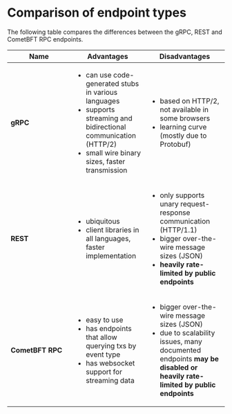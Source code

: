 # Comparison of endpoint types

The following table compares the differences between the gRPC, REST and CometBFT RPC endpoints.

<table><thead><tr><th width="131">Name</th><th>Advantages</th><th>Disadvantages</th></tr></thead><tbody><tr><td><strong>gRPC</strong></td><td><ul><li>can use code-generated stubs in various languages</li><li>supports streaming and bidirectional communication (HTTP/2)</li><li>small wire binary sizes, faster transmission</li></ul></td><td><ul><li>based on HTTP/2, not available in some browsers</li><li>learning curve (mostly due to Protobuf)</li></ul></td></tr><tr><td><strong>REST</strong></td><td><ul><li>ubiquitous</li><li>client libraries in all languages, faster implementation</li></ul></td><td><ul><li>only supports unary request-response communication (HTTP/1.1)</li><li>bigger over-the-wire message sizes (JSON)</li><li><strong>heavily rate-limited by public endpoints</strong></li></ul></td></tr><tr><td><strong>CometBFT RPC</strong></td><td><ul><li>easy to use</li><li>has endpoints that allow querying txs by event type</li><li>has websocket support for streaming data</li></ul></td><td><ul><li>bigger over-the-wire message sizes (JSON)</li><li>due to scalability issues, many documented endpoints <strong>may be disabled or heavily rate-limited by public endpoints</strong></li></ul></td></tr></tbody></table>
